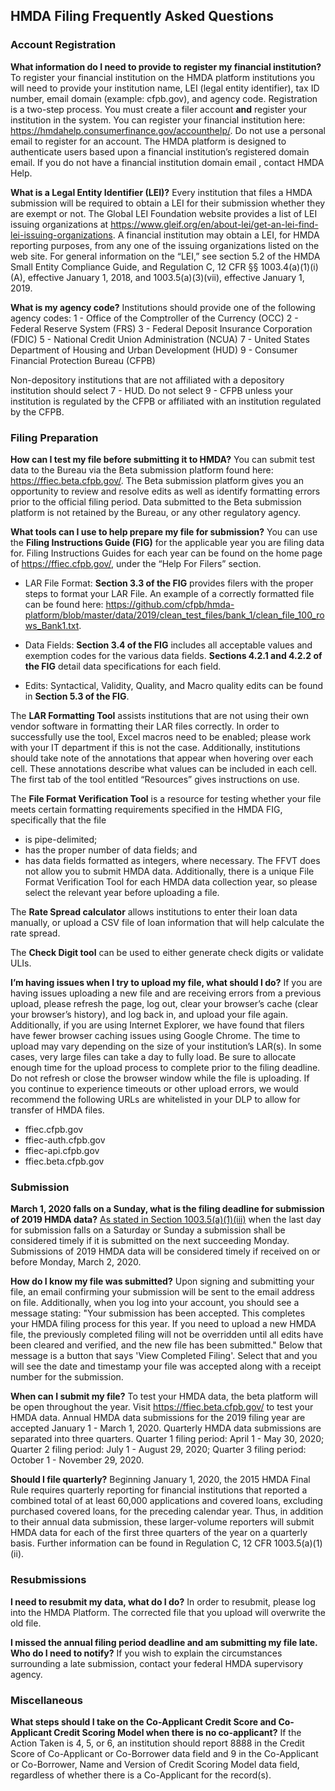 ## HMDA Filing Frequently Asked Questions

### Account Registration

**What information do I need to provide to register my financial institution?**
To register your financial institution on the HMDA platform institutions you will need to provide your institution name, LEI (legal entity identifier), tax ID number, email domain (example: cfpb.gov), and agency code. Registration is a two-step process. You must create a filer account **and** register your institution in the system. You can register your financial institution here: https://hmdahelp.consumerfinance.gov/accounthelp/. Do not use a personal email to register for an account. The HMDA platform is designed to authenticate users based upon a financial institution’s registered domain email. If you do not have a financial institution domain email , contact HMDA Help.

**What is a Legal Entity Identifier (LEI)?**
Every institution that files a HMDA submission will be required to obtain a LEI for their submission whether they are exempt or not. The Global LEI Foundation website provides a list of LEI issuing organizations at https://www.gleif.org/en/about-lei/get-an-lei-find-lei-issuing-organizations. A financial institution may obtain a LEI, for HMDA reporting purposes, from any one of the issuing organizations listed on the web site. For general information on the “LEI,” see section 5.2 of the HMDA Small Entity Compliance Guide, and Regulation C, 12 CFR §§ 1003.4(a)(1)(i)(A), effective January 1, 2018, and 1003.5(a)(3)(vii), effective January 1, 2019.

**What is my agency code?**
Institutions should provide one of the following agency codes: 
1 - Office of the Comptroller of the Currency (OCC)
2 - Federal Reserve System (FRS)
3 - Federal Deposit Insurance Corporation (FDIC)
5 - National Credit Union Administration (NCUA)
7 - United States Department of Housing and Urban Development (HUD)
9 - Consumer Financial Protection Bureau (CFPB)

Non-depository institutions that are not affiliated with a depository institution should select 7 - HUD. Do not select 9 - CFPB unless your institution is regulated by the CFPB or affiliated with an institution regulated by the CFPB.

### Filing Preparation

**How can I test my file before submitting it to HMDA?**
You can submit test data to the Bureau via the Beta submission platform found here: https://ffiec.beta.cfpb.gov/. The Beta submission platform gives you an opportunity to review and resolve edits as well as identify formatting errors prior to the official filing period. Data submitted to the Beta submission platform is not retained by the Bureau, or any other regulatory agency.

**What tools can I use to help prepare my file for submission?**
You can use the **Filing Instructions Guide (FIG)** for the applicable year you are filing data for. Filing Instructions Guides for each year can be found on the home page of https://ffiec.cfpb.gov/, under the “Help For Filers” section. 

+ LAR File Format: **Section 3.3 of the FIG** provides filers with the proper steps to format your LAR File. An example of a correctly formatted file can be found here: https://github.com/cfpb/hmda-platform/blob/master/data/2019/clean_test_files/bank_1/clean_file_100_rows_Bank1.txt.

+ Data Fields: **Section 3.4 of the FIG** includes all acceptable values and exemption codes for the various data fields. **Sections 4.2.1 and 4.2.2 of the FIG** detail data specifications for each field.

+ Edits: Syntactical, Validity, Quality, and Macro quality edits can be found in **Section 5.3 of the FIG**.  

The **LAR Formatting Tool** assists institutions that are not using their own vendor software in formatting their LAR files correctly. In order to successfully use the tool, Excel macros need to be enabled; please work with your IT department if this is not the case. Additionally, institutions should take note of the annotations that appear when hovering over each cell. These annotations describe what values can be included in each cell. The first tab of the tool entitled “Resources” gives instructions on use.  

The **File Format Verification Tool** is a resource for testing whether your file meets certain formatting requirements specified in the HMDA FIG, specifically that the file
- is pipe-delimited;
- has the proper number of data fields; and
- has data fields formatted as integers, where necessary.
The FFVT does not allow you to submit HMDA data. Additionally, there is a unique File Format Verification Tool for each HMDA data collection year, so please select the relevant year before uploading a file.  

The **Rate Spread calculator** allows institutions to enter their loan data manually, or upload a CSV file of loan information that will help calculate the rate spread.  

The **Check Digit tool** can be used to either generate check digits or validate ULIs. 


**I’m having issues when I try to upload my file, what should I do?**
If you are having issues uploading a new file and are receiving errors from a previous upload, please refresh the page, log out, clear your browser’s cache (clear your browser’s history), and log back in, and upload your file again. Additionally, if you are using Internet Explorer, we have found that filers have fewer browser caching issues using Google Chrome. The time to upload may vary depending on the size of your institution’s LAR(s).  In some cases, very large files can take a day to fully load.  Be sure to allocate enough time for the upload process to complete prior to the filing deadline.  Do not refresh or close the browser window while the file is uploading. If you continue to experience timeouts or other upload errors, we would recommend the following URLs are whitelisted in your DLP to allow for transfer of HMDA files.
 - ffiec.cfpb.gov
 - ffiec-auth.cfpb.gov
 - ffiec-api.cfpb.gov
 - ffiec.beta.cfpb.gov


### Submission

**March 1, 2020 falls on a Sunday, what is the filing deadline for submission of 2019 HMDA data?**
<a target="_blank" rel="noopener noreferrer" href="https://www.consumerfinance.gov/policy-compliance/rulemaking/regulations/1003/5/#a-1">As stated in Section 1003.5(a)(1)(iii)</a> when the last day for submission falls on a Saturday or Sunday a submission shall be considered timely if it is submitted on the next succeeding Monday. Submissions of 2019 HMDA data will be considered timely if received on or before Monday, March 2, 2020.

**How do I know my file was submitted?**
Upon signing and submitting your file, an email confirming your submission will be sent to the email address on file. Additionally, when you log into your account, you should see a message stating:
"Your submission has been accepted. This completes your HMDA filing process for this year. If you need to upload a new HMDA file, the previously completed filing will not be overridden until all edits have been cleared and verified, and the new file has been submitted." 
Below that message is a button that says 'View Completed Filing'. Select that and you will see the date and timestamp your file was accepted along with a receipt number for the submission. 

**When can I submit my file?**
To test your HMDA data, the beta platform will be open throughout the year. Visit https://ffiec.beta.cfpb.gov/ to test your HMDA data.
Annual HMDA data submissions for the 2019 filing year are accepted January 1 - March 1, 2020. Quarterly HMDA data submissions are separated into three quarters. Quarter 1 filing period: April 1 - May 30, 2020; Quarter 2 filing period: July 1 - August 29, 2020; Quarter 3 filing period: October 1 - November 29, 2020.

**Should I file quarterly?**
Beginning January 1, 2020, the 2015 HMDA Final Rule requires quarterly reporting for financial institutions that reported a combined total of at least 60,000 applications and covered loans, excluding purchased covered loans, for the preceding calendar year. Thus, in addition to their annual data submission, these larger-volume reporters will submit HMDA data for each of the first three quarters of the year on a quarterly basis. Further information can be found in Regulation C, 12 CFR 1003.5(a)(1)(ii). 



### Resubmissions

**I need to resubmit my data, what do I do?**
In order to resubmit, please log into the HMDA Platform. The corrected file that you upload will overwrite the old file. 

**I missed the annual filing period deadline and am submitting my file late. Who do I need to notify?**
If you wish to explain the circumstances surrounding a late submission, contact your federal HMDA supervisory agency.



### Miscellaneous 

**What steps should I take on the Co-Applicant Credit Score and Co-Applicant Credit Scoring Model when there is no co-applicant?**
If the Action Taken is 4, 5, or 6, an institution should report 8888 in the Credit Score of Co-Applicant or Co-Borrower data field and 9 in the Co-Applicant or Co-Borrower, Name and Version of Credit Scoring Model data field, regardless of whether there is a Co-Applicant for the record(s).
